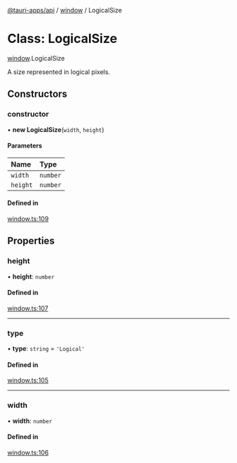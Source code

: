 [@tauri-apps/api](../index.md) / [window](../modules/window.md) / LogicalSize

# Class: LogicalSize

[window](../modules/window.md).LogicalSize

A size represented in logical pixels.

## Constructors

### constructor

• **new LogicalSize**(`width`, `height`)

#### Parameters

| Name | Type |
| :------ | :------ |
| `width` | `number` |
| `height` | `number` |

#### Defined in

[window.ts:109](https://github.com/tauri-apps/tauri/blob/52723ee8/tooling/api/src/window.ts#L109)

## Properties

### height

• **height**: `number`

#### Defined in

[window.ts:107](https://github.com/tauri-apps/tauri/blob/52723ee8/tooling/api/src/window.ts#L107)

___

### type

• **type**: `string` = `'Logical'`

#### Defined in

[window.ts:105](https://github.com/tauri-apps/tauri/blob/52723ee8/tooling/api/src/window.ts#L105)

___

### width

• **width**: `number`

#### Defined in

[window.ts:106](https://github.com/tauri-apps/tauri/blob/52723ee8/tooling/api/src/window.ts#L106)
